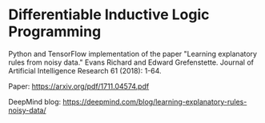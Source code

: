 # Differentiable Inductive Logic Programming

Python and TensorFlow implementation of the paper "Learning explanatory rules from noisy data." Evans Richard and Edward Grefenstette. Journal of Artificial Intelligence Research 61 (2018): 1-64.

Paper: https://arxiv.org/pdf/1711.04574.pdf

DeepMind blog: https://deepmind.com/blog/learning-explanatory-rules-noisy-data/
